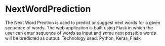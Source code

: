 # NextWordPrediction
The Next Word Prection is used to predict or suggest next words for a given sequence of words.
The web application is built using Flask in which the user can enter sequence of words as input
and some next possible words will be predicted as output.
Technology used: Python, Keras, Flask
